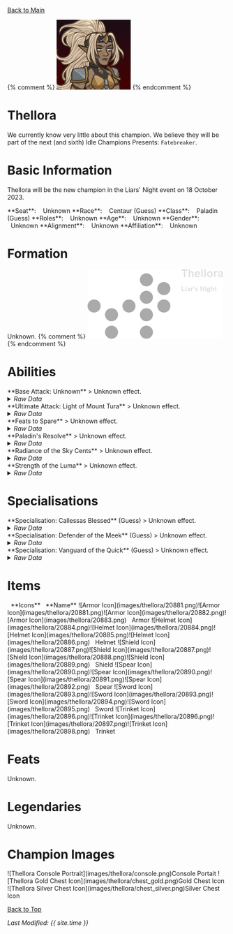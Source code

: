 [Back to Main](index.md)

{% comment %}
![PC Portrait](images/thellora/portrait.png)
{% endcomment %}

# Thellora

We currently know very little about this champion. We believe they will be part of the next (and sixth) Idle Champions Presents: `Fatebreaker`.

# Basic Information

Thellora will be the new champion in the Liars' Night event on 18 October 2023.

<span class="champStatsTableColumn">
    <span class="champStatsTableRow">
        <span class="champStatsTableInfoHeader">
            <span style="margin-right:4px;">**Seat**:</span>
        </span>
        <span class="champStatsTableInfoSmall">
            <span style="margin-left:8px;">Unknown</span>
        </span>
    </span>
    <span class="champStatsTableRow">
        <span class="champStatsTableInfoHeader">
            <span style="margin-right:4px;">**Race**:</span>
        </span>
        <span class="champStatsTableInfoSmall">
            <span style="margin-left:8px;">Centaur (Guess)</span>
        </span>
    </span>
    <span class="champStatsTableRow">
        <span class="champStatsTableInfoHeader">
            <span style="margin-right:4px;">**Class**:</span>
        </span>
        <span class="champStatsTableInfoSmall">
            <span style="margin-left:8px;">Paladin (Guess)</span>
        </span>
    </span>
    <span class="champStatsTableRow">
        <span class="champStatsTableInfoHeader">
            <span style="margin-right:4px;">**Roles**:</span>
        </span>
        <span class="champStatsTableInfoSmall">
            <span style="margin-left:8px;">Unknown</span>
        </span>
    </span>
    <span class="champStatsTableRow">
        <span class="champStatsTableInfoHeader">
            <span style="margin-right:4px;">**Age**:</span>
        </span>
        <span class="champStatsTableInfoSmall">
            <span style="margin-left:8px;">Unknown</span>
        </span>
    </span>
    <span class="champStatsTableRow">
        <span class="champStatsTableInfoHeader">
            <span style="margin-right:4px;">**Gender**:</span>
        </span>
        <span class="champStatsTableInfoSmall">
            <span style="margin-left:8px;">Unknown</span>
        </span>
    </span>
    <span class="champStatsTableRow">
        <span class="champStatsTableInfoHeader">
            <span style="margin-right:4px;">**Alignment**:</span>
        </span>
        <span class="champStatsTableInfoSmall">
            <span style="margin-left:8px;">Unknown</span>
        </span>
    </span>
    <span class="champStatsTableRow">
        <span class="champStatsTableInfoHeader">
            <span style="margin-right:4px;">**Affiliation**:</span>
        </span>
        <span class="champStatsTableInfoSmall">
            <span style="margin-left:8px;">Unknown</span>
        </span>
    </span>
</span>

# Formation

Unknown.
{% comment %}
<span class="formationBorder">
    ![Formation Layout](images/thellora/formation.png)
</span>
{% endcomment %}

# Abilities

<div markdown="1" class="abilityBorder"><div markdown="1" class="abilityBorderInner">
**Base Attack: Unknown**
> Unknown effect.
<details><summary><em>Raw Data</em></summary>
<p>
<pre>
</pre>
</p>
</details>
</div></div>

<div markdown="1" class="abilityBorder"><div markdown="1" class="abilityBorderInner">
**Ultimate Attack: Light of Mount Tura**
> Unknown effect.
<details><summary><em>Raw Data</em></summary>
<p>
<pre>
</pre>
</p>
</details>
</div></div>

<div markdown="1" class="abilityBorder"><div markdown="1" class="abilityBorderInner">
**Feats to Spare**
> Unknown effect.
<details><summary><em>Raw Data</em></summary>
<p>
<pre>
{
    "p": 0,
    "v": 2,
    "id": 20861,
    "export_params": {
        "quantize": true,
        "uses": ["icon"]
    },
    "type": 1,
    "graphic": "Icons/Events/2017LiarsNight/Liars Night Y7/Icon_Formation_ThelloraFeatstoSpare",
    "fs": 0
}
</pre>
</p>
</details>
</div></div>

<div markdown="1" class="abilityBorder"><div markdown="1" class="abilityBorderInner">
**Paladin's Resolve**
> Unknown effect.
<details><summary><em>Raw Data</em></summary>
<p>
<pre>
{
    "p": 0,
    "v": 2,
    "id": 20862,
    "export_params": {
        "quantize": true,
        "uses": ["icon"]
    },
    "type": 1,
    "graphic": "Icons/Events/2017LiarsNight/Liars Night Y7/Icon_Formation_ThelloraPaladinsResolve",
    "fs": 0
}
</pre>
</p>
</details>
</div></div>

<div markdown="1" class="abilityBorder"><div markdown="1" class="abilityBorderInner">
**Radiance of the Sky Cents**
> Unknown effect.
<details><summary><em>Raw Data</em></summary>
<p>
<pre>
{
    "p": 0,
    "v": 2,
    "id": 20863,
    "export_params": {
        "quantize": true,
        "uses": ["icon"]
    },
    "type": 1,
    "graphic": "Icons/Events/2017LiarsNight/Liars Night Y7/Icon_Formation_ThelloraRadianceoftheSkyCents",
    "fs": 0
}
</pre>
</p>
</details>
</div></div>

<div markdown="1" class="abilityBorder"><div markdown="1" class="abilityBorderInner">
**Strength of the Luma**
> Unknown effect.
<details><summary><em>Raw Data</em></summary>
<p>
<pre>
{
    "p": 0,
    "v": 2,
    "id": 20864,
    "export_params": {
        "quantize": true,
        "uses": ["icon"]
    },
    "type": 1,
    "graphic": "Icons/Events/2017LiarsNight/Liars Night Y7/Icon_Formation_ThelloraStrengthoftheLuma",
    "fs": 0
}
</pre>
</p>
</details>
</div></div>

# Specialisations

<div markdown="1" class="abilityBorder"><div markdown="1" class="abilityBorderInner">
**Specialisation: Callessas Blessed** (Guess)
> Unknown effect.
<details><summary><em>Raw Data</em></summary>
<p>
<pre>
{
    "p": 0,
    "v": 2,
    "id": 20865,
    "export_params": {
        "quantize": true,
        "uses": ["icon"]
    },
    "type": 1,
    "graphic": "Icons/Events/2017LiarsNight/Liars Night Y7/Icon_Specialization_ThelloraCallessasBlessed",
    "fs": 0
}
</pre>
</p>
</details>
</div></div>

<div markdown="1" class="abilityBorder"><div markdown="1" class="abilityBorderInner">
**Specialisation: Defender of the Meek** (Guess)
> Unknown effect.
<details><summary><em>Raw Data</em></summary>
<p>
<pre>
{
    "p": 0,
    "v": 2,
    "id": 20866,
    "export_params": {
        "quantize": true,
        "uses": ["icon"]
    },
    "type": 1,
    "graphic": "Icons/Events/2017LiarsNight/Liars Night Y7/Icon_Specialization_ThelloraDefenderoftheMeek",
    "fs": 0
}
</pre>
</p>
</details>
</div></div>

<div markdown="1" class="abilityBorder"><div markdown="1" class="abilityBorderInner">
**Specialisation: Vanguard of the Quick** (Guess)
> Unknown effect.
<details><summary><em>Raw Data</em></summary>
<p>
<pre>
{
    "p": 0,
    "v": 2,
    "id": 20867,
    "export_params": {
        "quantize": true,
        "uses": ["icon"]
    },
    "type": 1,
    "graphic": "Icons/Events/2017LiarsNight/Liars Night Y7/Icon_Specialization_ThelloraVanguardoftheQuick",
    "fs": 0
}
</pre>
</p>
</details>
</div></div>

# Items

<span class="itemTableColumn">
    <span class="itemTableRowHeader">
        <span class="itemTableIcon">
            <span style="margin-left:8px;">**Icons**</span>
        </span>
        <span class="itemTableNameSmall">
            <span style="margin-left: 8px;">**Name**</span>
        </span>
    </span>
    <span class="itemTableRow">
        <span class="itemTableIcon">
            <span class="itemTableIcon1">![Armor Icon](images/thellora/20881.png)</span><span class="itemTableIcon2">![Armor Icon](images/thellora/20881.png)</span><span class="itemTableIcon3">![Armor Icon](images/thellora/20882.png)</span><span class="itemTableIcon4">![Armor Icon](images/thellora/20883.png)</span>
        </span>
        <span class="itemTableNameSmall">
            <span style="margin-left: 8px;">Armor</span>
        </span>
    </span>
    <span class="itemTableRow">
        <span class="itemTableIcon">
            <span class="itemTableIcon1">![Helmet Icon](images/thellora/20884.png)</span><span class="itemTableIcon2">![Helmet Icon](images/thellora/20884.png)</span><span class="itemTableIcon3">![Helmet Icon](images/thellora/20885.png)</span><span class="itemTableIcon4">![Helmet Icon](images/thellora/20886.png)</span>
        </span>
        <span class="itemTableNameSmall">
            <span style="margin-left: 8px;">Helmet</span>
        </span>
    </span>
    <span class="itemTableRow">
        <span class="itemTableIcon">
            <span class="itemTableIcon1">![Shield Icon](images/thellora/20887.png)</span><span class="itemTableIcon2">![Shield Icon](images/thellora/20887.png)</span><span class="itemTableIcon3">![Shield Icon](images/thellora/20888.png)</span><span class="itemTableIcon4">![Shield Icon](images/thellora/20889.png)</span>
        </span>
        <span class="itemTableNameSmall">
            <span style="margin-left: 8px;">Shield</span>
        </span>
    </span>
    <span class="itemTableRow">
        <span class="itemTableIcon">
            <span class="itemTableIcon1">![Spear Icon](images/thellora/20890.png)</span><span class="itemTableIcon2">![Spear Icon](images/thellora/20890.png)</span><span class="itemTableIcon3">![Spear Icon](images/thellora/20891.png)</span><span class="itemTableIcon4">![Spear Icon](images/thellora/20892.png)</span>
        </span>
        <span class="itemTableNameSmall">
            <span style="margin-left: 8px;">Spear</span>
        </span>
    </span>
    <span class="itemTableRow">
        <span class="itemTableIcon">
            <span class="itemTableIcon1">![Sword Icon](images/thellora/20893.png)</span><span class="itemTableIcon2">![Sword Icon](images/thellora/20893.png)</span><span class="itemTableIcon3">![Sword Icon](images/thellora/20894.png)</span><span class="itemTableIcon4">![Sword Icon](images/thellora/20895.png)</span>
        </span>
        <span class="itemTableNameSmall">
            <span style="margin-left: 8px;">Sword</span>
        </span>
    </span>
    <span class="itemTableRow">
        <span class="itemTableIcon">
            <span class="itemTableIcon1">![Trinket Icon](images/thellora/20896.png)</span><span class="itemTableIcon2">![Trinket Icon](images/thellora/20896.png)</span><span class="itemTableIcon3">![Trinket Icon](images/thellora/20897.png)</span><span class="itemTableIcon4">![Trinket Icon](images/thellora/20898.png)</span>
        </span>
        <span class="itemTableNameSmall">
            <span style="margin-left: 8px;">Trinket</span>
        </span>
    </span>
</span>

# Feats

Unknown.

# Legendaries

Unknown.

# Champion Images

<span class="championImagesColumn">
    <span class="championImagesRow">
        <span class="championImagesPortrait">
            ![Thellora Console Portrait](images/thellora/console.png)Console Portait
        </span>
    </span>
    <span class="championImagesRow">
        <span class="championImagesChests">
            ![Thellora Gold Chest Icon](images/thellora/chest_gold.png)Gold Chest Icon
        </span>
        <span class="championImagesChests">
            ![Thellora Silver Chest Icon](images/thellora/chest_silver.png)Silver Chest Icon
        </span>
    </span>
</span>

[Back to Top](#top)

*Last Modified: {{ site.time }}*